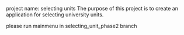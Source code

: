 project name: selecting units
The purpose of this project is to create an application for selecting university units.

please run mainmenu in selecting_unit_phase2 branch
